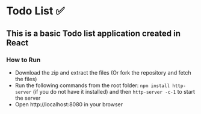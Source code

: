 # Todo List ✅

## This is a basic Todo list application created in React

### How to Run
* Download the zip and extract the files (Or fork the repository and fetch the files)
* Run the following commands from the root folder: `npm install http-server` (if you do not have it installed) and then `http-server -c-1` to start the server
* Open http://localhost:8080 in your browser
